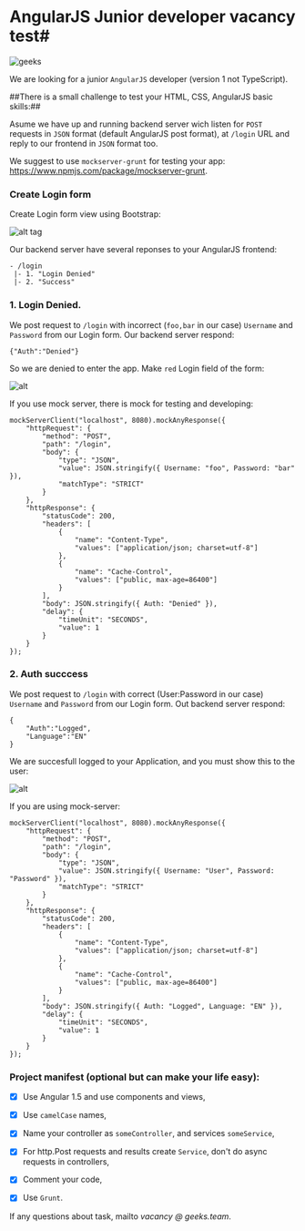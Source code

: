 # AngularJS Junior developer vacancy test#

![geeks](https://github.com/geeksteam/VacancyFrontendTest/raw/master/logo-git.png)

We are looking for a junior `AngularJS` developer (version 1 not TypeScript).

##There is a small challenge to test your HTML, CSS, AngularJS basic skills:##

Asume we have up and running backend server wich listen for `POST` requests in `JSON` format (default AngularJS post format), at `/login` URL and reply to our frontend in `JSON` format too.

We suggest to use `mockserver-grunt` for testing your app: https://www.npmjs.com/package/mockserver-grunt.

### Create Login form
Create Login form view using Bootstrap:

![alt tag](https://raw.githubusercontent.com/geeksteam/VcFrontendTest/master/sketch/LoginPage.png)

Our backend server have several reponses to your AngularJS frontend:
```
- /login
 |- 1. "Login Denied"
 |- 2. "Success"
```

### 1. Login Denied.
We post request to `/login` with incorrect (`foo,bar` in our case) `Username` and `Password` from our Login form.
Our backend server respond:
```
{"Auth":"Denied"}
```
So we are denied to enter the app. Make `red` Login field of the form:

![alt](https://raw.githubusercontent.com/geeksteam/VcFrontendTest/master/sketch/LoginFailed.png)


If you use mock server, there is mock for testing and developing:

```
mockServerClient("localhost", 8080).mockAnyResponse({
    "httpRequest": {
        "method": "POST",
        "path": "/login",
        "body": {
            "type": "JSON",
            "value": JSON.stringify({ Username: "foo", Password: "bar" }),
            "matchType": "STRICT"
        }
    },
    "httpResponse": {
        "statusCode": 200,
        "headers": [
            {
                "name": "Content-Type",
                "values": ["application/json; charset=utf-8"]
            },
            {
                "name": "Cache-Control",
                "values": ["public, max-age=86400"]
            }
        ],
        "body": JSON.stringify({ Auth: "Denied" }),
        "delay": {
            "timeUnit": "SECONDS",
            "value": 1
        }
    }
});
```

### 2. Auth succcess
We post request to `/login` with correct (User:Password in our case) `Username` and `Password` from our Login form.
Out backend server respond:
```
{
	"Auth":"Logged",
	"Language":"EN"
}
```

We are succesfull logged to your Application, and you must show this to the user:

![alt](https://raw.githubusercontent.com/geeksteam/VcFrontendTest/master/sketch/Success.png)

If you are using mock-server:
```
mockServerClient("localhost", 8080).mockAnyResponse({
    "httpRequest": {
        "method": "POST",
        "path": "/login",
        "body": {
            "type": "JSON",
            "value": JSON.stringify({ Username: "User", Password: "Password" }),
            "matchType": "STRICT"
        }
    },
    "httpResponse": {
        "statusCode": 200,
        "headers": [
            {
                "name": "Content-Type",
                "values": ["application/json; charset=utf-8"]
            },
            {
                "name": "Cache-Control",
                "values": ["public, max-age=86400"]
            }
        ],
        "body": JSON.stringify({ Auth: "Logged", Language: "EN" }),
        "delay": {
            "timeUnit": "SECONDS",
            "value": 1
        }
    }
});
```

### Project manifest (optional but can make your life easy):
- [x] Use Angular 1.5 and use components and views,
- [x] Use `camelCase` names,
- [x] Name your controller as `someController`, and services `someService`,
- [x] For http.Post requests and results create `Service`, don't do async requests in controllers,
- [x] Comment your code,
- [x] Use `Grunt`.


If any questions about task, mailto _vacancy @ geeks.team_.
